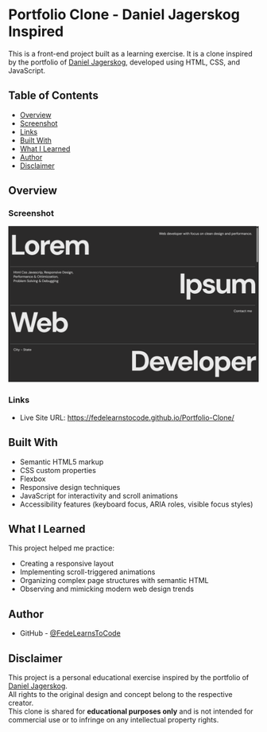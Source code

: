# Portfolio Clone - Daniel Jagerskog Inspired

This is a front-end project built as a learning exercise. It is a clone inspired by the portfolio of [Daniel Jagerskog](https://www.danieljagerskog.com/), developed using HTML, CSS, and JavaScript.

## Table of Contents

- [Overview](#overview)
- [Screenshot](#screenshot)
- [Links](#links)
- [Built With](#built-with)
- [What I Learned](#what-i-learned)
- [Author](#author)
- [Disclaimer](#disclaimer)

## Overview

### Screenshot

![Screenshot of the homepage](./screenshot.jpg)

### Links

- Live Site URL: https://fedelearnstocode.github.io/Portfolio-Clone/

## Built With

- Semantic HTML5 markup
- CSS custom properties
- Flexbox
- Responsive design techniques
- JavaScript for interactivity and scroll animations
- Accessibility features (keyboard focus, ARIA roles, visible focus styles)

## What I Learned

This project helped me practice:

- Creating a responsive layout
- Implementing scroll-triggered animations
- Organizing complex page structures with semantic HTML
- Observing and mimicking modern web design trends

## Author

- GitHub - [@FedeLearnsToCode](https://github.com/FedeLearnsToCode)

## Disclaimer

This project is a personal educational exercise inspired by the portfolio of [Daniel Jagerskog](https://www.danieljagerskog.com/).  
All rights to the original design and concept belong to the respective creator.  
This clone is shared for **educational purposes only** and is not intended for commercial use or to infringe on any intellectual property rights.
